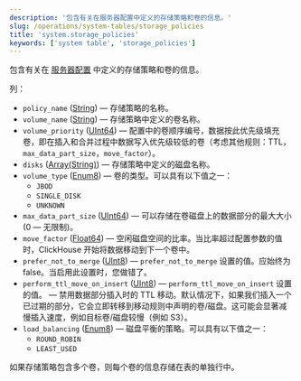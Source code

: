 ```yaml
---
description: '包含有关在服务器配置中定义的存储策略和卷的信息。'
slug: /operations/system-tables/storage_policies
title: 'system.storage_policies'
keywords: ['system table', 'storage_policies']
---
```


包含有关在 [服务器配置](../../engines/table-engines/mergetree-family/mergetree.md#table_engine-mergetree-multiple-volumes_configure) 中定义的存储策略和卷的信息。

列：

- `policy_name` ([String](../../sql-reference/data-types/string.md)) — 存储策略的名称。
- `volume_name` ([String](../../sql-reference/data-types/string.md)) — 存储策略中定义的卷名称。
- `volume_priority` ([UInt64](../../sql-reference/data-types/int-uint.md)) — 配置中的卷顺序编号，数据按此优先级填充卷，即在插入和合并过程中数据写入优先级较低的卷（考虑其他规则：TTL，`max_data_part_size`，`move_factor`）。
- `disks` ([Array(String)](../../sql-reference/data-types/array.md)) — 存储策略中定义的磁盘名称。
- `volume_type` ([Enum8](../../sql-reference/data-types/enum.md))  — 卷的类型。可以具有以下值之一：
    - `JBOD` 
    - `SINGLE_DISK`
    - `UNKNOWN`
- `max_data_part_size` ([UInt64](../../sql-reference/data-types/int-uint.md)) — 可以存储在卷磁盘上的数据部分的最大大小 (0 — 无限制)。
- `move_factor` ([Float64](../../sql-reference/data-types/float.md)) — 空闲磁盘空间的比率。当比率超过配置参数的值时，ClickHouse 开始将数据移动到下一个卷中。
- `prefer_not_to_merge` ([UInt8](../../sql-reference/data-types/int-uint.md)) — `prefer_not_to_merge` 设置的值。应始终为 false。当启用此设置时，您做错了。
- `perform_ttl_move_on_insert` ([UInt8](../../sql-reference/data-types/int-uint.md)) — `perform_ttl_move_on_insert` 设置的值。 — 禁用数据部分插入时的 TTL 移动。默认情况下，如果我们插入一个已过期的部分，它会立即转移到移动规则中声明的卷/磁盘。这可能会显著减慢插入速度，例如目标卷/磁盘较慢（例如 S3）。
- `load_balancing` ([Enum8](../../sql-reference/data-types/enum.md))  — 磁盘平衡的策略。可以具有以下值之一：
    - `ROUND_ROBIN`
    - `LEAST_USED`

如果存储策略包含多个卷，则每个卷的信息存储在表的单独行中。
